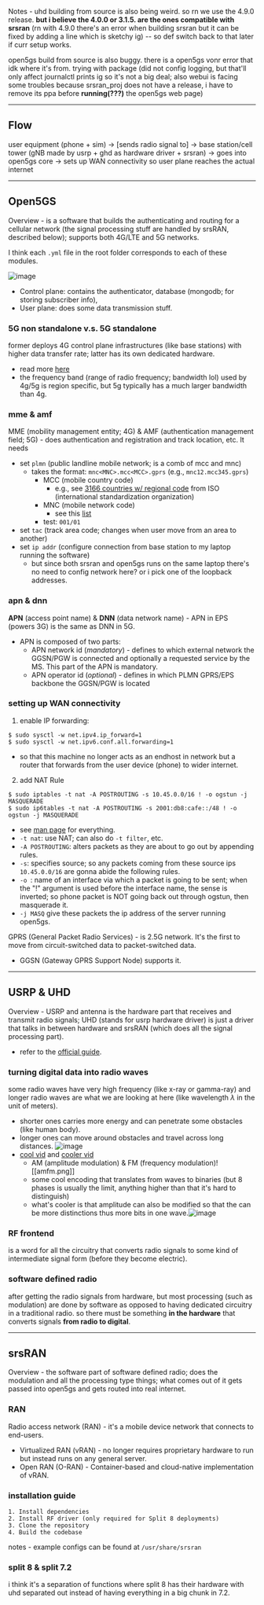 Notes - uhd building from source is also being weird. so rn we use the 4.9.0 release. **but i believe the 4.0.0 or 3.1.5. are the ones compatible with srsran** (rn with 4.9.0 there's an error when building srsran but it can be fixed by adding a line which is sketchy ig) -- so def switch back to that later if curr setup works. 

open5gs build from source is also buggy. there is a open5gs vonr error that idk where it's from. trying with package (did not config logging, but that'll only affect journalctl prints ig so it's not a big deal; also webui is facing some troubles because srsran_proj does not have a release, i have to remove its ppa before **running(???)** the open5gs web page)

---
## Flow
user equipment (phone + sim) → \[sends radio signal to] → base station/cell tower (gNB made by usrp + ghd as hardware driver + srsran) → goes into open5gs core → sets up WAN connectivity so user plane reaches the actual internet

---
## Open5GS
Overview - is a software that builds the authenticating and routing for a cellular network (the signal processing stuff are handled by srsRAN, described below); supports both 4G/LTE and 5G networks.

I think each `.yml` file in the root folder corresponds to each of these modules. 

![image](./images/open5gs.jpg)

- Control plane: contains the authenticator, database (mongodb; for storing subscriber info), 
- User plane: does some data transmission stuff. 
### 5G non standalone v.s. 5G standalone
former deploys 4G control plane infrastructures (like base stations) with higher data transfer rate; latter has its own dedicated hardware.
- read more [here](https://www.netscout.com/what-is/5g-sa-vs-nsa)
- the frequency band (range of radio frequency; bandwidth lol) used by 4g/5g is region specific, but 5g typically has a much larger bandwidth than 4g. 
### mme & amf
MME (mobility management entity; 4G) & AMF (authentication management field; 5G) - does authentication and registration and track location, etc. It needs
- set `plmn` (public landline mobile network; is a comb of mcc and mnc) 
	- takes the format: `mnc<MNC>.mcc<MCC>.gprs` (e.g., `mnc12.mcc345.gprs`)
		- MCC (mobile country code)
			- e.g., see [3166 countries w/ regional code](https://github.com/lukes/ISO-3166-Countries-with-Regional-Codes/blob/master/all/all.csv) from ISO (international standardization organization)
		- MNC (mobile network code) 
			- see this [list](https://www.mcc-mnc.com/)
		- test: `001/01`
- set `tac` (track area code; changes when user move from an area to another)
- set `ip addr` (configure connection from base station to my laptop running the software)
	- but since both srsran and open5gs runs on the same laptop there's no need to config network here? or i pick one of the loopback addresses. 
### apn & dnn
**APN** (access point name) & **DNN** (data network name) - APN in EPS (powers 3G) is the same as DNN in 5G. 
- APN is composed of two parts:
	- APN network id (*mandatory*) - defines to which external network the GGSN/PGW is connected and optionally a requested service by the MS. This part of the APN is mandatory.
	- APN operator id (*optional*) - defines in which PLMN GPRS/EPS backbone the GGSN/PGW is located
### setting up WAN connectivity
1. enable IP forwarding:
```
$ sudo sysctl -w net.ipv4.ip_forward=1
$ sudo sysctl -w net.ipv6.conf.all.forwarding=1
```
- so that this machine no longer acts as an endhost in network but a router that forwards from the user device (phone) to wider internet. 

2. add NAT Rule 
```
$ sudo iptables -t nat -A POSTROUTING -s 10.45.0.0/16 ! -o ogstun -j MASQUERADE
$ sudo ip6tables -t nat -A POSTROUTING -s 2001:db8:cafe::/48 ! -o ogstun -j MASQUERADE
```
- see [man page](https://man7.org/linux/man-pages/man8/iptables.8.html) for everything. 
- `-t nat`: use NAT; can also do `-t filter`, etc.
- `-A POSTROUTING`: alters packets as they are about to go out by appending rules.
- `-s`: specifies source; so any packets coming from these source ips `10.45.0.0/16` are gonna abide the following rules. 
- `-o `: name of an interface via which a packet is going to be sent; when the "!" argument is used before the interface name, the sense is inverted; so phone packet is NOT going back out through ogstun, then masquerade it. 
- `-j MASQ` give these packets the ip address of the server running open5gs. 

GPRS (General Packet Radio Services) - is 2.5G network. It's the first to move from circuit-switched data to packet-switched data. 
- GGSN (Gateway GPRS Support Node) supports it.

---
## USRP & UHD
Overview - USRP and antenna is the hardware part that receives and transmit radio signals;
UHD (stands for usrp hardware driver) is just a driver that talks in between hardware and srsRAN (which does all the signal processing part).
- refer to the [official guide](https://kb.ettus.com/B200/B210/B200mini/B205mini/B206mini_Getting_Started_Guides). 
### turning digital data into radio waves
some radio waves have very high frequency (like x-ray or gamma-ray) and longer radio waves are what we are looking at here (like wavelength $\lambda$ in the unit of meters).
- shorter ones carries more energy and can penetrate some obstacles (like human body). 
- longer ones can move around obstacles and travel across long distances. 
![image](./images/freqs.png)
- [cool vid](https://www.youtube.com/watch?v=whEqaxlCVSs) and [cooler vid](https://youtu.be/0faCad2kKeg?si=HRHab9LSmF8bvc1_)
	- AM (amplitude modulation) & FM (frequency modulation)![[amfm.png]]
	- some cool encoding that translates from waves to binaries (but 8 phases is usually the limit, anything higher than that it's hard to distinguish)
	- what's cooler is that amplitude can also be modified so that the can be more distinctions thus more bits in one wave.![image](./images/waves-encoding.png)
### RF frontend
is a word for all the circuitry that converts radio signals to some kind of intermediate signal form (before they become electric).  
### software defined radio
after getting the radio signals from hardware, but most processing (such as modulation) are done by software as opposed to having dedicated circuitry in a traditional radio. so there must be something **in the hardware** that converts signals **from radio to digital**. 

---
## srsRAN
Overview - the software part of software defined radio; does the modulation and all the processing type things; what comes out of it gets passed into open5gs and gets routed into real internet. 
### RAN
Radio access network (RAN) - it's a mobile device network that connects to end-users. 
- Virtualized RAN (vRAN) - no longer requires proprietary hardware to run but instead runs on any general server.
- Open RAN (O-RAN) - Container-based and cloud-native implementation of vRAN. 
### installation guide
```
1. Install dependencies
2. Install RF driver (only required for Split 8 deployments)
3. Clone the repository
4. Build the codebase
```

notes - example configs can be found at `/usr/share/srsran` 
### split 8 & split 7.2  
i think it's a separation of functions where split 8 has their hardware with uhd separated out instead of having everything in a big chunk in 7.2.


